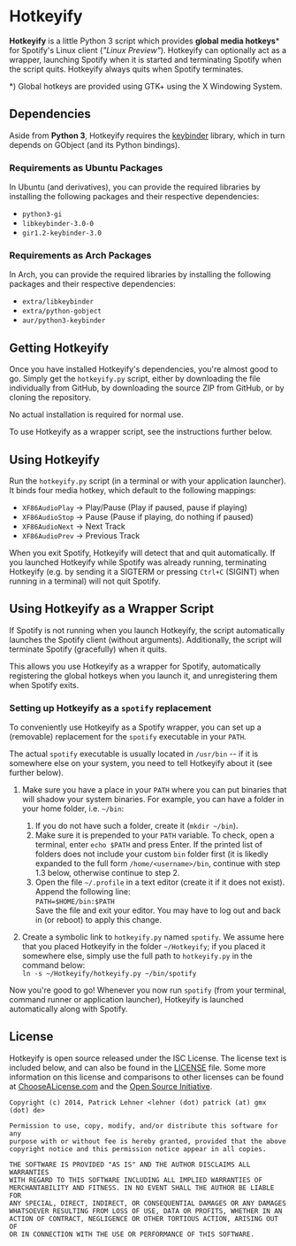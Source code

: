 # Hotkeyify

**Hotkeyify** is a little Python 3 script which provides **global media hotkeys**\* for Spotify's 
Linux client (*"Linux Preview"*). Hotkeyify can optionally act as a wrapper, launching Spotify when
it is started and terminating Spotify when the script quits. Hotkeyify always quits when Spotify
terminates.

\*) Global hotkeys are provided using GTK+ using the X Windowing System.

## Dependencies

Aside from **Python 3**, Hotkeyify requires the [keybinder](https://github.com/engla/keybinder)
library, which in turn depends on GObject (and its Python bindings).

### Requirements as Ubuntu Packages

In Ubuntu (and derivatives), you can provide the required libraries by installing the following
packages and their respective dependencies:

* `python3-gi`
* `libkeybinder-3.0-0`
* `gir1.2-keybinder-3.0`

### Requirements as Arch Packages

In Arch, you can provide the required libraries by installing the following packages
and their respective dependencies:

* `extra/libkeybinder`
* `extra/python-gobject`
* `aur/python3-keybinder`

## Getting Hotkeyify

Once you have installed Hotkeyify's dependencies, you're almost good to go. Simply get the 
`hotkeyify.py` script, either by downloading the file individually from GitHub, by downloading the
source ZIP from GitHub, or by cloning the repository.

No actual installation is required for normal use.

To use Hotkeyify as a wrapper script, see the instructions further below.

## Using Hotkeyify

Run the `hotkeyify.py` script (in a terminal or with your application launcher). It binds four media
hotkey, which default to the following mappings:

* `XF86AudioPlay` -> Play/Pause (Play if paused, pause if playing)
* `XF86AudioStop` -> Pause (Pause if playing, do nothing if paused)
* `XF86AudioNext` -> Next Track
* `XF86AudioPrev` -> Previous Track

When you exit Spotify, Hotkeyify will detect that and quit automatically. If you launched Hotkeyify
while Spotify was already running, terminating Hotkeyify (e.g. by sending it a SIGTERM or pressing
`Ctrl+C` (SIGINT) when running in a terminal) will not quit Spotify.

## Using Hotkeyify as a Wrapper Script

If Spotify is not running when you launch Hotkeyify, the script automatically launches the Spotify
client (without arguments). Additionally, the script will terminate Spotify (gracefully) when it
quits.

This allows you use Hotkeyify as a wrapper for Spotify, automatically registering the global hotkeys
when you launch it, and unregistering them when Spotify exits.

### Setting up Hotkeyify as a `spotify` replacement

To conveniently use Hotkeyify as a Spotify wrapper, you can set up a (removable) replacement for the
`spotify` executable in your `PATH`.

The actual `spotify` executable is usually located in `/usr/bin` -- if it is somewhere else on your
system, you need to tell Hotkeyify about it (see further below).

1. Make sure you have a place in your `PATH` where you can put binaries that will shadow your system
   binaries. For example, you can have a folder in your home folder, i.e. `~/bin`:
    1. If you do not have such a folder, create it (`mkdir ~/bin`).
    2. Make sure it is prepended to your `PATH` variable. To check, open a terminal, enter `echo $PATH`
       and press Enter. If the printed list of folders does not include your custom `bin` folder first
       (it is likedly expanded to the full form `/home/<username>/bin`, continue with step 1.3 below, 
       otherwise continue to step 2.
    3. Open the file `~/.profile` in a text editor (create it if it does not exist). Append the 
       following line:  
       `PATH=$HOME/bin:$PATH`  
       Save the file and exit your editor. You may have to log out and back in (or reboot) to apply
       this change.

2. Create a symbolic link to `hotkeyify.py` named `spotify`. We assume here that you placed Hotkeyify 
   in the folder `~/Hotkeyify`; if you placed it somewhere else, simply use the full path to 
   `hotkeyify.py` in the command below:  
   `ln -s ~/Hotkeyify/hotkeyify.py ~/bin/spotify`

Now you're good to go! Whenever you now run `spotify` (from your terminal, command runner or
application launcher), Hotkeyify is launched automatically along with Spotify.


## License

Hotkeyify is open source released under the ISC License. The license text is included below, and
can also be found in the [LICENSE](LICENSE) file. Some more information on this license and
comparisons to other licenses can be found at [ChooseALicense.com](http://choosealicense.com/licenses/)
and the [Open Source Initiative](http://opensource.org/licenses/ISC).

```
Copyright (c) 2014, Patrick Lehner <lehner (dot) patrick (at) gmx (dot) de>

Permission to use, copy, modify, and/or distribute this software for any
purpose with or without fee is hereby granted, provided that the above
copyright notice and this permission notice appear in all copies.

THE SOFTWARE IS PROVIDED "AS IS" AND THE AUTHOR DISCLAIMS ALL WARRANTIES
WITH REGARD TO THIS SOFTWARE INCLUDING ALL IMPLIED WARRANTIES OF
MERCHANTABILITY AND FITNESS. IN NO EVENT SHALL THE AUTHOR BE LIABLE FOR
ANY SPECIAL, DIRECT, INDIRECT, OR CONSEQUENTIAL DAMAGES OR ANY DAMAGES
WHATSOEVER RESULTING FROM LOSS OF USE, DATA OR PROFITS, WHETHER IN AN
ACTION OF CONTRACT, NEGLIGENCE OR OTHER TORTIOUS ACTION, ARISING OUT OF
OR IN CONNECTION WITH THE USE OR PERFORMANCE OF THIS SOFTWARE.
```
